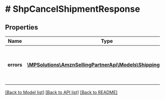 # # ShpCancelShipmentResponse

## Properties

Name | Type | Description | Notes
------------ | ------------- | ------------- | -------------
**errors** | [**\MPSolutions\AmznSellingPartnerApi\Models\Shipping\ShpError[]**](ShpError.md) | A list of error responses returned when a request is unsuccessful. | [optional]

[[Back to Model list]](../../README.md#models) [[Back to API list]](../../README.md#endpoints) [[Back to README]](../../README.md)
